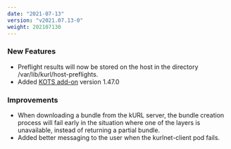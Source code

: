 ```yaml
---
date: "2021-07-13"
version: "v2021.07.13-0"
weight: 202107130
---
```


### <span class="label label-green">New Features</span>
- Preflight results will now be stored on the host in the directory /var/lib/kurl/host-preflights.
- Added [KOTS add-on](/docs/add-ons/kotsadm) version 1.47.0

### <span class="label label-blue">Improvements</span>
- When downloading a bundle from the kURL server, the bundle creation process will fail early in the situation where one of the layers is unavailable, instead of returning a partial bundle.
- Added better messaging to the user when the kurlnet-client pod fails.

